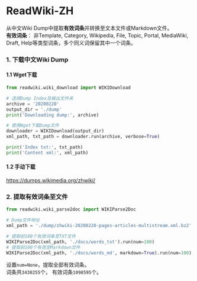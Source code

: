 # ReadWiki-ZH

从中文Wiki Dump中提取**有效词条**并转换至文本文件或Markdown文件。  
**有效词条**： 非Template, Category, Wikipedia, File, Topic, Portal, MediaWiki, Draft, Help等类型词条，多个同义词保留其中一个词条。

### 1. 下载中文Wiki Dump

#### 1.1 Wget下载

```python
from readwiki.wiki_download import WIKIDownload

# 选择Dump Index及输出文件夹
archive = '20200220'
output_dir = './dump'
print('Downloading dump:', archive)

# 使用Wget下载Dump文件
downloader = WIKIDownload(output_dir)
xml_path, txt_path = downloader.run(archive, verbose=True)

print('Index txt:', txt_path)
print('Content xml:', xml_path)
```

#### 1.2 手动下载

https://dumps.wikimedia.org/zhwiki/

### 2. 提取有效词条至文件

```python
from readwiki.wiki_parse2doc import WIKIParse2Doc

# Dump文件地址
xml_path = './dump/zhwiki-20200220-pages-articles-multistream.xml.bz2'

# 提取前100个有效词条至TXT文件
WIKIParse2Doc(xml_path, './docs/words_txt').run(num=100)
# 提取前100个有效至Markdown文件
WIKIParse2Doc(xml_path, './docs/words_md', markdown=True).run(num=100)
```

设置```num=None```，提取全部有效词条。  
词条共```3430255```个，  有效词条```1098595```个。